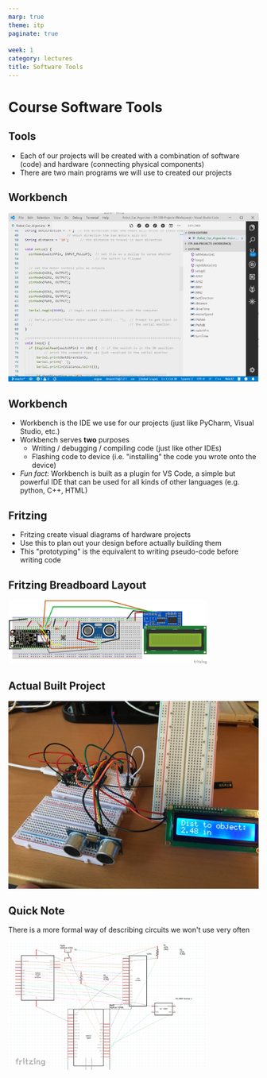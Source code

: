 ```yaml
---
marp: true
theme: itp
paginate: true

week: 1
category: lectures
title: Software Tools
---
```


<!-- headingDivider: 2 -->

# Course Software Tools

## Tools

* Each of our projects will be created with a combination of software (code) and hardware (connecting physical components)
* There are two main programs we will use to created our projects

## Workbench

<img src="assets/1565051874830_v2.png" alt="Workbench IDE" style="width:700px" />

## Workbench

* Workbench is the IDE we use for our projects (just like PyCharm, Visual Studio, etc.)
* Workbench serves **two** purposes
  * Writing / debugging / compiling code (just like other IDEs)
  * Flashing code to device (i.e. "installing" the code you wrote onto the device)
* *Fun fact:* Workbench is built as a plugin for VS Code, a simple but powerful IDE that can be used for all kinds of other languages (e.g. python, C++, HTML)

## Fritzing

* Fritzing create visual diagrams of hardware projects
* Use this to plan out your design before actually building them
* This "prototyping" is the equivalent to writing pseudo-code before writing code

## Fritzing Breadboard Layout

<img src="assets/TE5_range_finder_Argon_bb-1565052544681.png" alt="Fritzing" style="width:400px" />

## Actual Built Project

<img src="assets/built_range_finder.jpg" alt="Argon rangefinder" style="width:600px" />

## Quick Note

There is a more formal way of describing circuits we won't use very often

<img src="assets/1565052726261.png" alt="width:400px" style="width:400px" />